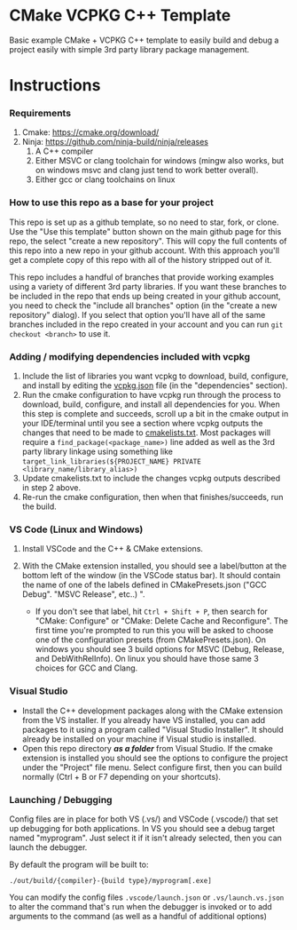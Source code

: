 # CMake VCPKG C++ Template

Basic example CMake + VCPKG C++ template to easily build and debug a project easily with simple 3rd party library package management.

# Instructions

### Requirements

1.  Cmake: https://cmake.org/download/
1.  Ninja: https://github.com/ninja-build/ninja/releases
    1.  A C++ compiler
    1.  Either MSVC or clang toolchain for windows (mingw also works, but on windows msvc and clang just tend to work better overall).
    1.  Either gcc or clang toolchains on linux

### How to use this repo as a base for your project 

This repo is set up as a github template, so no need to star, fork, or clone. 
Use the "Use this template" button shown on the main github page for this repo, the select "create a new repository".
This will copy the full contents of this repo into a new repo in your github account. With this approach you'll get a complete copy of this repo with all of the history stripped out of it.

This repo includes a handful of branches that provide working examples using a variety of different 3rd party libraries. If you want these branches to be included in the repo that ends up being created in your github account, you need to check the "include all branches" option (in the "create a new repository" dialog). If you select that option you'll have all of the same branches included in the repo created in your account and you can run `git checkout <branch>` to use it.

### Adding / modifying dependencies included with vcpkg

1. Include the list of libraries you want vcpkg to download, build, configure, and install by editing the [vcpkg.json](vcpkg.json) file (in the "dependencies" section).
2. Run the cmake configuration to have vcpkg run through the process to download, build, configure, and install all dependencies for you. When this step is complete and succeeds, scroll up a bit in the cmake output in your IDE/terminal until you see a section where vcpkg outputs the changes that need to be made to [cmakelists.txt](cmakelists.txt). Most packages will require a `find_package(<package_name>)` line added as well as the 3rd party library linkage using something like `target_link_libraries(${PROJECT_NAME} PRIVATE <library_name/library_alias>)`
3. Update cmakelists.txt to include the changes vcpkg outputs described in step 2 above.
4. Re-run the cmake configuration, then when that finishes/succeeds, run the build. 

### VS Code (Linux and Windows)

1. Install VSCode and the C++ & CMake extensions.
1. With the CMake extension installed, you should see a label/button at the bottom left of the window (in the VSCode status bar). It should contain the name of one of the labels defined in CMakePresets.json ("GCC Debug". "MSVC Release", etc..) ".

   - If you don't see that label, hit `Ctrl + Shift + P`, then search for "CMake: Configure" or "CMake: Delete Cache and Reconfigure". The first time you're prompted to run this you will be asked to choose one of the configuration presets (from CMakePresets.json). On windows you should see 3 build options for MSVC (Debug, Release, and DebWithRelInfo). On linux you should have those same 3 choices for GCC and Clang.

### Visual Studio

- Install the C++ development packages along with the CMake extension from the VS installer. If you already have VS installed, you can add packages to it using a program called "Visual Studio Installer". It should already be installed on your machine if Visual studio is installed.
- Open this repo directory **_as a folder_** from Visual Studio. If the cmake extension is installed you should see the options to configure the project under the "Project" file menu. Select configure first, then you can build normally (Ctrl + B or F7 depending on your shortcuts).

### Launching / Debugging

Config files are in place for both VS (.vs/) and VSCode (.vscode/) that set up debugging for both applications. In VS you should see a debug target named "myprogram". Just select it if it isn't already selected, then you can launch the debugger.

By default the program will be built to:

    ./out/build/{compiler}-{build type}/myprogram[.exe]

You can modify the config files `.vscode/launch.json` or `.vs/launch.vs.json` to alter the command that's run when the debugger is invoked or to add arguments to the command (as well as a handful of additional options)
